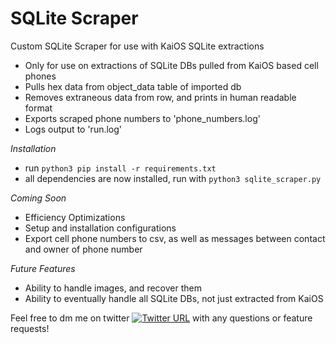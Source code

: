 # SQLite Scraper
Custom SQLite Scraper for use with KaiOS SQLite extractions

- Only for use on extractions of SQLite DBs pulled from KaiOS based cell phones 
- Pulls hex data from object_data table of imported db
- Removes extraneous data from row, and prints in human readable format
- Exports scraped phone numbers to 'phone_numbers.log'
- Logs output to 'run.log'


*Installation*
- run `python3 pip install -r requirements.txt`
- all dependencies are now installed, run with `python3 sqlite_scraper.py`

*Coming Soon*

- Efficiency Optimizations
- Setup and installation configurations
- Export cell phone numbers to csv, as well as messages between contact and owner of phone number

*Future Features*

- Ability to handle images, and recover them
- Ability to eventually handle all SQLite DBs, not just extracted from KaiOS

Feel free to dm me on twitter [![Twitter URL](https://img.shields.io/twitter/url/https/twitter.com/joedinsmoor.svg?style=social&label=Follow%20%40joedinsmoor)](https://twitter.com/joedinsmoor) with any questions or feature requests!

